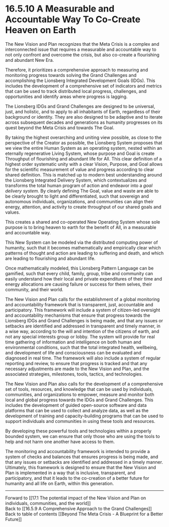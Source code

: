 # 16.5.10 A Measurable and Accountable Way To Co-Create Heaven on Earth

The New Vision and Plan recognizes that the Meta Crisis is a complex and interconnected issue that requires a measurable and accountable way to not only confront and overcome the crisis, but also co-create a flourishing and abundant New Era. 

Therefore, it prioritizes a comprehensive approach to measuring and monitoring progress towards solving the Grand Challenges and accomplishing the Lionsberg Integrated Development Goals (IDGs). This includes the development of a comprehensive set of indicators and metrics that can be used to track distributed local progress, challenges, and opportunities  and identify areas where progress is lagging.

The Lionsberg IDGs and Grand Challenges are designed to be universal, just, and holistic, and to apply to all inhabitants of Earth, regardless of their background or identity. They are also designed to be adaptive and to iterate across subsequent decades and generations as humanity progresses on its quest beyond the Meta Crisis and towards The Goal.

By taking the highest overarching and uniting view possible, as close to the perspective of the Creator as possible, the Lionsberg System proposes that we view the entire Human System as an operating system, nested within an eternally regenerative Living System, whose purpose and Goal is create Throughput of flourishing and abundant life for All. This clear definition of a highest order systematic unity with a clear Vision, Purpose, and Goal allows for the scientific measurement of value and progress according to clear shared definition. This is matched up to modern best understanding around the Lionsberg Integrated Delivery System, which contextualizes and transforms the total human program of action and endeavor into a _goal delivery system._ By clearly defining The Goal, value and waste are able to be clearly brought to light and differentiated, such that sovereign and autonomous individuals, organizations, and communities can align their energy, attention, and activity to create throughput of our shared goals and values. 

This creates a shared and co-operated New Operating System whose sole purpose is to bring heaven to earth for the benefit of All, in a measurable and accountable way. 

This New System can be modeled via the distributed computing power of humanity, such that it becomes mathematically and empirically clear which patterns of thought and action are leading to suffering and death, and which are leading to flourishing and abundant life. 

Once mathematically modeled, this Lionsberg Pattern Language can be gamified, such that every child, family, group, tribe and community can easily understand how their local and private expenditures of their time and energy allocations are causing failure or success for them selves, their community, and their world. 

The New Vision and Plan calls for the establishment of a global monitoring and accountability framework that is transparent, just, accountable and participatory. This framework will include a system of citizen-led oversight and accountability mechanisms that ensure that progress towards the Lionsberg IDGs and Grand Challenges is being made, and that any issues or setbacks are identified and addressed in transparent and timely manner, in a wise way, according to the will and intention of the citizens of earth, and not any special interests group or lobby. The system will provide for real time gathering of information and intelligence on both human and environmental conditions, such that the total integrated health, wellbeing, and development of life and consciousness can be evaluated and diagnosed in real time. The framework will also include a system of regular reporting and review, to ensure that progress is tracked and that any necessary adjustments are made to the New Vision and Plan, and the associated strategies, milestones, tools, tactics, and technologies. 

The New Vision and Plan also calls for the development of a comprehensive set of tools, resources, and knowledge that can be used by individuals, communities, and organizations to empower, measure and monitor both local and global progress towards the IDGs and Grand Challenges. This includes the development of guided open-source software and data platforms that can be used to collect and analyze data, as well as the development of training and capacity-building programs that can be used to support individuals and communities in using these tools and resources.

By developing these powerful tools and technologies within a properly bounded system, we can ensure that only those who are using the tools to help and not harm one another have access to them. 

The monitoring and accountability framework is intended to provide a system of checks and balances that ensures progress is being made, and that any issues or setbacks are identified and addressed in a timely manner. Ultimately, this framework is designed to ensure that the New Vision and Plan is implemented in a way that is inclusive, transparent, and participatory, and that it leads to the co-creation of a better future for humanity and all life on Earth, within this generation. 

___

Forward to [[17.1 The potential impact of the New Vision and Plan on individuals, communities, and the world]]    
Back to [[16.5.9 A Comprehensive Approach to the Grand Challenges]]    
Back to table of contents [[Beyond The Meta Crisis - A Blueprint for a Better Future]] 